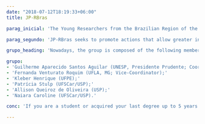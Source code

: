 ```yaml
---
date: "2018-07-12T18:19:33+06:00"
title: JP-RBras

parag_inicial: 'The Young Researchers from the Brazilian Region of the International Society of Biometrics (JP-RBras) is a group formed by researchers in training or recent graduates from all regions of the country, dedicated to the statistics’ study in biometrics or related areas. The creation of JP-RBras was approved at the RBras general meeting on August 1, 2019, and aims to boost the participation of young researchers in activities related to RBras, allowing for constant renewal in the association’s committees. The JP-RBras charter, approved by the RBras Board of Directors in December 2019, can be found here.'

parag_segundo: 'JP-RBras seeks to promote actions that allow greater interaction between researchers and national and international partnerships in the development of scientific projects, exchanges between professionals and the job market, in addition to contributing to the formation of young colleagues interested in areas such as statistics, statistics applied, data science and other fields of interest to RBras.'

grupo_heading: 'Nowadays, the group is composed of the following members:'

grupo:
- 'Guilherme Aparecido Santos Aguilar (UNESP, Presidente Prudente; Coordinator);'
- 'Fernanda Venturato Roquim (UFLA, MG; Vice-Coordinator);'
- 'Kleber Henrique (UFPE);'
- 'Patrícia Stulp (UFSCar/USP);'
- 'Allison Queiroz de Oliveira (USP);'
- 'Naiara Caroline (UFSCar/USP).'

conc: 'If you are a student or acquired your last degree up to 5 years ago and are interested in the proposal of this group, contact us by e-mail rbras.jp@gmail.com and follow us on the Instagram profile @jp.rbras.'

---
```

